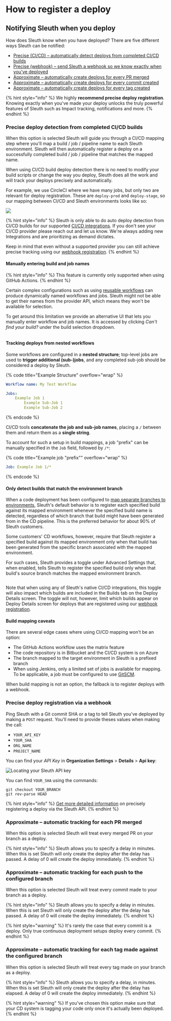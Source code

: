 # How to register a deploy

## Notifying Sleuth when you deploy

How does Sleuth know when you have deployed? There are five different ways Sleuth can be notified:

* [Precise (CI/CD) – automatically detect deploys from completed CI/CD builds](how-to-register-a-deploy.md#precise-deploy-detection-from-completed-ci-cd-builds)
* [Precise (webhook) – send Sleuth a webhook so we know exactly when you've deployed](how-to-register-a-deploy.md#precise-deploy-registration-via-a-webhook)
* [Approximate – automatically create deploys for every PR merged](how-to-register-a-deploy.md#approximate-automatic-tracking-for-each-pr-merged)
* [Approximate – automatically create deploys for every commit created](how-to-register-a-deploy.md#approximate-automatic-tracking-for-each-push-to-the-configured-branch)
* [Approximate – automatically create deploys for every tag created](how-to-register-a-deploy.md#approximate-automatic-tracking-for-each-tag-made-against-the-configured-branch)

{% hint style="info" %}
We highly **recommend precise deploy registration**. Knowing exactly when you've made your deploy unlocks the truly powerful features of Sleuth such as Impact tracking, notifications and more.
{% endhint %}

### Precise deploy detection from completed CI/CD builds

When this option is selected Sleuth will guide you through a CI/CD mapping step where you'll map a build / job / pipeline name to each Sleuth environment. Sleuth will then automatically register a deploy on a successfully completed build / job / pipeline that matches the mapped name.

When using CI/CD build deploy detection there is no need to modify your build scripts or change the way you deploy, Sleuth does all the work and will track your deploys precisely and automatically.

For example, we use CircleCI where we have many jobs, but only two are relevant for deploy registration. These are `deploy-prod` and `deploy-stage`, so our mapping between CI/CD and Sleuth environments looks like so:

![](<../../.gitbook/assets/build detection mapping.png>)

{% hint style="info" %}
Sleuth is only able to do auto deploy detection from CI/CD builds for our supported [CI/CD integrations](../../integrations-1/builds/). If you don't see your CI/CD provider please reach out and let us know. We're always adding new Integrations and are prioritizing as demand dictates.

Keep in mind that even without a supported provider you can still achieve precise tracking using our [webhook registration](how-to-register-a-deploy.md#precise-deploy-registration-via-a-webhook).
{% endhint %}

#### Manually entering build and job names

{% hint style="info" %}
This feature is currently only supported when using GitHub Actions.
{% endhint %}

Certain complex configurations such as using [reusable workflows](https://docs.github.com/en/actions/using-workflows/reusing-workflows) can produce dynamically named workflows and jobs. Sleuth might not be able to get their names from the provider API, which means they won't be available for selection.

To get around this limitation we provide an alternative UI that lets you manually enter workflow and job names. It is accessed by clicking _Can't find your build?_ under the build selection dropdown.

<figure><img src="../../.gitbook/assets/custom-build-names.png" alt=""><figcaption></figcaption></figure>

#### Tracking deploys from nested workflows

Some workflows are configured in a **nested structure**; top-level jobs are used to **trigger additional (sub-)jobs**, and any completed sub-job should be considered a deploy by Sleuth.

{% code title="Example Structure" overflow="wrap" %}
```yaml
Workflow name: My Test Workflow

Jobs:
    Example Job 1
        Example Sub-Job 1
        Example Sub-Job 2
```
{% endcode %}

CI/CD tools **concatenate the job and sub-job names**, placing a `/` between them and return them as a **single string**.

To account for such a setup in build mappings, a job "prefix" can be manually specified in the `Job` field, followed by `/*`:

{% code title="Example job "prefix"" overflow="wrap" %}
```yaml
Job: Example Job 1/*
```
{% endcode %}

#### Only detect builds that match the environment branch

When a code deployment has been configured to [map separate branches to environments](creating-a-deployment.md#mapping-the-branch-you-deploy-from), Sleuth's default behavior is to register each specified build against its mapped environment whenever the specified build name is detected, regardless of which branch that build might have been generated from in the CD pipeline. This is the preferred behavior for about 90% of Sleuth customers.&#x20;

Some customers' CD workflows, however, require that Sleuth register a specified build against its mapped environment only when that build has been generated from the specific branch associated with the mapped environment.&#x20;

For such cases, Sleuth provides a toggle under Advanced Settings that, when enabled, tells Sleuth to register the specified build only when that build's source branch matches the mapped environment branch.   &#x20;

<figure><img src="../../.gitbook/assets/image (3).png" alt=""><figcaption></figcaption></figure>

Note that when using any of Sleuth's native CI/CD integrations, this toggle will also impact which builds are included in the Builds tab on the Deploy Details screen. The toggle will not, however, limit which builds appear on Deploy Details screen for deploys that are registered using our [webhook registration](how-to-register-a-deploy.md#precise-deploy-registration-via-a-webhook).&#x20;

#### Build mapping caveats

There are several edge cases where using CI/CD mapping won't be an option:

* The GitHub Actions workflow uses the matrix feature
* The code repository is in Bitbucket and the CI/CD system is on Azure
* The branch mapped to the target environment in Sleuth is a prefixed branch
* When using Jenkins, only a limited set of jobs is available for mapping. To be applicable, a job must be configured to use [GitSCM](https://plugins.jenkins.io/git/#plugin-content-pipelines).

When build mapping is not an option, the fallback is to register deploys with a webhook.

### Precise deploy registration via a webhook

Ping Sleuth with a Git commit SHA or a tag to tell Sleuth you've deployed by making a `POST` request. You'll need to provide theses values when making the call:

* `YOUR_API_KEY`
* `YOUR_SHA`
* `ORG_NAME`
* `PROJECT_NAME`

You can find your _API Key_ in **Organization Settings** > **Details** > **Api key**:

![Locating your Sleuth API key](../../.gitbook/assets/screen-shot-2020-05-06-at-9.29.52-pm.png)

You can find `YOUR_SHA` using the commands:

```http
git checkout YOUR_BRANCH
git rev-parse HEAD
```

{% hint style="info" %}
[Get more detailed information](https://help.sleuth.io/sleuth-api#deploy-registration) on precisely registering a deploy via the Sleuth API.
{% endhint %}

### Approximate – automatic tracking for each PR merged

When this option is selected Sleuth will treat every merged PR on your branch as a deploy.

{% hint style="info" %}
Sleuth allows you to specify a delay in minutes. When this is set Sleuth will only create the deploy after the delay has passed. A delay of 0 will create the deploy immediately.
{% endhint %}

### Approximate – automatic tracking for each push to the configured branch

When this option is selected Sleuth will treat every commit made to your branch as a deploy.

{% hint style="info" %}
Sleuth allows you to specify a delay in minutes. When this is set Sleuth will only create the deploy after the delay has passed. A delay of 0 will create the deploy immediately.
{% endhint %}

{% hint style="warning" %}
It's rarely the case that every commit is a deploy. Only true continuous deployment setups deploy every commit.
{% endhint %}

### Approximate – automatic tracking for each tag made against the configured branch

When this option is selected Sleuth will treat every tag made on your branch as a deploy.

{% hint style="info" %}
Sleuth allows you to specify a delay, in minutes. When this is set Sleuth will only create the deploy after the delay has elapsed. A delay of 0 will create the deploy immediately.
{% endhint %}

{% hint style="warning" %}
If you've chosen this option make sure that your CD system is tagging your code only once it's actually been deployed.
{% endhint %}
